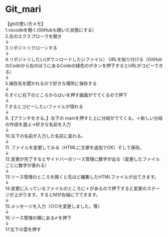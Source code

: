 # Git_mari

【gitの使い方メモ】<br>
1.vscodeを開く(GitHubも開いた状態にする）<br>
2.左のエクスプローラを開き<br>
 ↓<br>
3.リポジトリクローンする<br>
 ↓<br>
4.リポジトリしたい(ダウンロードしたいファイル） URLを貼り付ける（GitHubのCodeから右のほうにあるCodeの緑色のボタンを押下するとURLがコピーできる）<br>
 ↓<br>
5.保存先を聞かれるので好きな場所に保存する<br>
 ↓<br>
6.すぐに右下のところからはいを押す画面がでてくるので押下<br>
 ↓<br>
7.するとコピーしたいファイルが現れる<br>
 ↓<br>
9.【ブランチをきる。】左下の mainを押すと上に分岐がでてくる。＋新しい分岐の作成を選ぶ→好きな名前を入力<br>
 ↓<br>
10.左下の名前が入力した名前に変わる。<br>
 ↓<br>
11. ファイルを変更してみる（HTMLに文章を追加でOK）そして保存。<br>
 ↓<br>
12.変更が完了するとサイドバーのソース管理に数字が出る（変更したファイルごとに数字が表れる）<br>
 ↓<br>
13.ソース管理のところを開くと先ほど編集したHTMLファイルが出てきます。<br>
 ↓<br>
14.変更に入っているファイルのところに＋があるので押下すると変更のステージが上がります。するとMが右端にでてきます。<br>
 ↓<br>
15.メッセージを入力（○○を変更しました。等）<br>
 ↓<br>
16.ソース管理の横にある✔を押下<br>
 ↓<br>
17.左下の雲を押す<br>
 
